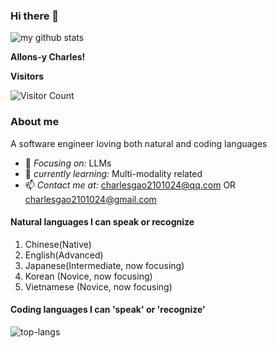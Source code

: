### Hi there 👋


<img alt='my github stats' src='https://github-readme-stats.vercel.app/api?username=schweitzergao&show_icons=true&theme=radical&count_private=true'>

**Allons-y Charles!**

**Visitors**

 ![Visitor Count](https://profile-counter.glitch.me/SchweitzerGAO/count.svg) 
### About me
A software engineer loving both natural and coding languages
<!-- - 🏢 *Organization*: [School of Software Engineering, Tongji University, China](https://sse.tongji.edu.cn) -->
- 🎯 *Focusing on:* LLMs
- 🔭 *currently learning:* Multi-modality related
- 📫 *Contact me at:* charlesgao2101024@qq.com OR charlesgao2101024@gmail.com
#### Natural languages I can speak or recognize
1. Chinese(Native)
2. English(Advanced)
3. Japanese(Intermediate, now focusing)
4. Korean (Novice, now focusing)
5. Vietnamese (Novice, now focusing)
#### Coding languages I can 'speak' or 'recognize'
![top-langs](https://github-readme-stats.vercel.app/api/top-langs?username=schweitzergao&layout=compact&exclude_repo=HanLP,d2l-zh,schweitzergao.github.io,MIT-6.828-2018-Labs)


